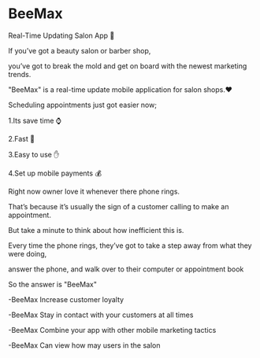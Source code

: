 # BeeMax

Real-Time Updating Salon App :barber:

If you’ve got a beauty salon or barber shop,

you’ve got to break the mold and get on board with the newest marketing trends.


"BeeMax" is a real-time update mobile application for salon shops.:heart:

Scheduling appointments just got easier now;

 1.Its save time :watch:

 2.Fast :rocket:

 3.Easy to use :hand:

 4.Set up mobile payments :moneybag:

Right now owner love it whenever there phone rings.

That’s because it’s usually the sign of a customer calling to make an appointment.

But take a minute to think about how inefficient this is.

Every time the phone rings, they’ve got to take a step away from what they were doing,

answer the phone, and walk over to their computer or appointment book

So the answer is "BeeMax" 

-BeeMax Increase customer loyalty

-BeeMax Stay in contact with your customers at all times

-BeeMax Combine your app with other mobile marketing tactics

-BeeMax Can view how may users in the salon

